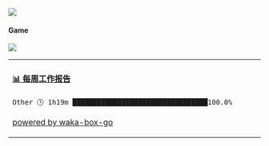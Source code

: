 [![](https://count.getloli.com/get/@:neardws)](https://count.getloli.com/)

#### Game
![](https://img.shields.io/badge/-Nintendo%20Switch-e60012?style=flat-square&logo=nintendo%20switch&logoColor=ffffff)

<table>
<tr>
<td valign="top" width="50%">

<!-- waka-box start -->
#### <a href="https://gist.github.com/e7f0f3b2022a53122eb0f44d44a1287b" target="_blank">📊 每周工作报告</a>
```text
Other 🕓 1h19m █████████████████████████████████100.0%
```
<!-- Powered by https://github.com/journey-ad/waka-box-go . -->
<!-- waka-box end -->

[powered by waka-box-go](https://github.com/journey-ad/waka-box-go)

</td>

</tr>
</table>

<!--
**journey-ad/journey-ad** is a ✨ _special_ ✨ repository because its `README.md` (this file) appears on your GitHub profile.

Here are some ideas to get you started:

- 🔭 I’m currently working on ...
- 🌱 I’m currently learning ...
- 👯 I’m looking to collaborate on ...
- 🤔 I’m looking for help with ...
- 💬 Ask me about ...
- 📫 How to reach me: ...
- 😄 Pronouns: ...
- ⚡ Fun fact: ...
-->
